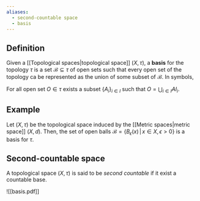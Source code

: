 ```yaml
---
aliases:
  - second-countable space
  - basis
---
```

## Definition

Given a [[Topological spaces|topological space]] $(X, \tau)$, a **basis** for the topology $\tau$ is a set $\mathcal{B} \subseteq \tau$ of open sets such that every open set of the topology ca be represented as the union of some subset of $\mathcal{B}$. In symbols,

For all open set $O \in \tau$ exists a subset $\{A_i\}_{i\in I}$ such that $O = \bigcup_{i \in I} AI_i$.

## Example
Let $(X, \tau)$ be the topological space induced by the [[Metric spaces|metric space]] $(X, d)$. Then, the set of open balls $\mathcal{B} = \{B_\epsilon(x)\,|\, x\in X, \epsilon >0\}$ is a basis for $\tau$.

##  Second-countable space
A topological space $(X, \tau)$ is said to be _second countable_ if it exist a countable base.


![[basis.pdf]]

